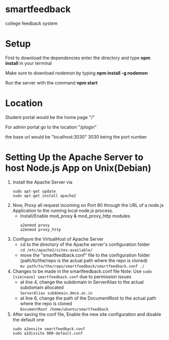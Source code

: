 # smartfeedback
college feedback system

# Setup

First to download the dependencies enter the directory and type **npm install** in your terminal

Make sure to download nodemon by typing **npm install -g nodemon**

Run the server with the command **npm start**

# Location

Student portal would be the home page "/"

For admin portal go to the location "/plogin"

the base url would be "localhost:3030" 3030 being the port number

# Setting Up the Apache Server to host Node.js App on Unix(Debian)

1. Install the Apache Server via   
    ```
    sudo apt-get update   
    sudo apt-get install apache2
    ```
2. Now, Proxy all request incoming on Port 80 through the URL of a node.js Application to the running local node.js process.   
    - Install/Enable mod_proxy & mod_proxy_http modules  
      ```
      a2enmod proxy
      a2enmod proxy_http
      ```
3. Configure the VirtualHost of Apache Server
    - cd to the directory of the Apache server's configuration folder   
    `cd /etc/apache2/sites-available/`
    - move the "smartfeedback.conf" file to the configuration folder   
    (path/to/the/repo is the actual path where the repo is cloned)      
    `mv path/to/the/repo/smartfeedback/smartfeedback.conf ./`
4. Changes to be made in the smartfeedback.conf file
    Note: Use `sudo [vim|nano] smartfeedback.conf` due to permission issues
    - at line 4, change the subdomain in ServerAlias to the actual subdomain allocated   
    `ServerAlias subdomain.dmce.ac.in`
    - at line 6, change the path of the DocumentRoot to the actual path where the repo is cloned   
    `DocumentRoot /home/ubuntu/smartfeedback`
5. After saving the conf file, Enable the new site configuration and disable the default one
    ```
    sudo a2ensite smartfeedback.conf
    sudo a2dissite 000-default.conf
    ```
    
